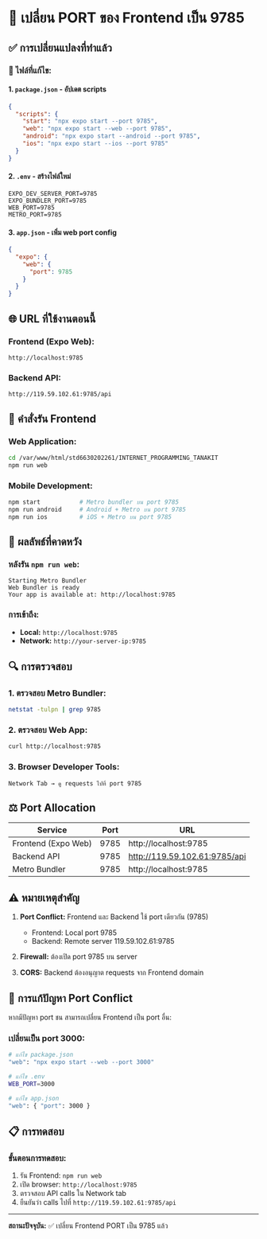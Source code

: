 # 🔧 เปลี่ยน PORT ของ Frontend เป็น 9785

## ✅ การเปลี่ยนแปลงที่ทำแล้ว

### 📝 ไฟล์ที่แก้ไข:

#### 1. `package.json` - อัปเดต scripts
```json
{
  "scripts": {
    "start": "npx expo start --port 9785",
    "web": "npx expo start --web --port 9785",
    "android": "npx expo start --android --port 9785",
    "ios": "npx expo start --ios --port 9785"
  }
}
```

#### 2. `.env` - สร้างไฟล์ใหม่
```env
EXPO_DEV_SERVER_PORT=9785
EXPO_BUNDLER_PORT=9785
WEB_PORT=9785
METRO_PORT=9785
```

#### 3. `app.json` - เพิ่ม web port config
```json
{
  "expo": {
    "web": {
      "port": 9785
    }
  }
}
```

## 🌐 URL ที่ใช้งานตอนนี้

### Frontend (Expo Web):
```
http://localhost:9785
```

### Backend API:
```
http://119.59.102.61:9785/api
```

## 🚀 คำสั่งรัน Frontend

### Web Application:
```bash
cd /var/www/html/std6630202261/INTERNET_PROGRAMMING_TANAKIT
npm run web
```

### Mobile Development:
```bash
npm start           # Metro bundler บน port 9785
npm run android     # Android + Metro บน port 9785
npm run ios         # iOS + Metro บน port 9785
```

## 📱 ผลลัพธ์ที่คาดหวัง

### หลังรัน `npm run web`:
```
Starting Metro Bundler
Web Bundler is ready
Your app is available at: http://localhost:9785
```

### การเข้าถึง:
- **Local:** `http://localhost:9785`
- **Network:** `http://your-server-ip:9785`

## 🔍 การตรวจสอบ

### 1. ตรวจสอบ Metro Bundler:
```bash
netstat -tulpn | grep 9785
```

### 2. ตรวจสอบ Web App:
```bash
curl http://localhost:9785
```

### 3. Browser Developer Tools:
```
Network Tab → ดู requests ไปที่ port 9785
```

## ⚖️ Port Allocation

| Service | Port | URL |
|---------|------|-----|
| Frontend (Expo Web) | 9785 | http://localhost:9785 |
| Backend API | 9785 | http://119.59.102.61:9785/api |
| Metro Bundler | 9785 | http://localhost:9785 |

## ⚠️ หมายเหตุสำคัญ

1. **Port Conflict:** Frontend และ Backend ใช้ port เดียวกัน (9785)
   - Frontend: Local port 9785
   - Backend: Remote server 119.59.102.61:9785

2. **Firewall:** ต้องเปิด port 9785 บน server

3. **CORS:** Backend ต้องอนุญาต requests จาก Frontend domain

## 🔄 การแก้ปัญหา Port Conflict

หากมีปัญหา port ชน สามารถเปลี่ยน Frontend เป็น port อื่น:

### เปลี่ยนเป็น port 3000:
```bash
# แก้ไข package.json
"web": "npx expo start --web --port 3000"

# แก้ไข .env
WEB_PORT=3000

# แก้ไข app.json
"web": { "port": 3000 }
```

## 📋 การทดสอบ

### ขั้นตอนการทดสอบ:
1. รัน Frontend: `npm run web`
2. เปิด browser: `http://localhost:9785`
3. ตรวจสอบ API calls ใน Network tab
4. ยืนยันว่า calls ไปที่ `http://119.59.102.61:9785/api`

---

**สถานะปัจจุบัน:** ✅ เปลี่ยน Frontend PORT เป็น 9785 แล้ว

